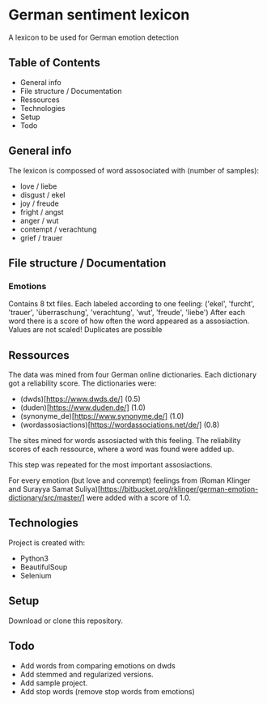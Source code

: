 # German sentiment lexicon
A lexicon to be used for German emotion detection

## Table of Contents
- General info
- File structure / Documentation
- Ressources
- Technologies
- Setup
- Todo

## General info
The lexicon is compossed of word assosociated with (number of samples):
- love / liebe
- disgust / ekel
- joy / freude
- fright / angst
- anger / wut
- contempt / verachtung
- grief / trauer

## File structure / Documentation

### Emotions
Contains 8 txt files.
Each labeled according to one feeling: ('ekel', 'furcht', 'trauer', 'überraschung', 'verachtung', 'wut', 'freude', 'liebe')
After each word there is a score of how often the word appeared as a assosiaction.
Values are not scaled!
Duplicates are possible


## Ressources
The data was mined from four German online dictionaries.
Each dictionary got a reliability score.
The dictionaries were:
- (dwds)[https://www.dwds.de/] (0.5)
- (duden)[https://www.duden.de/] (1.0)
- (synonyme_de)[https://www.synonyme.de/] (1.0)
- (wordassosiactions)[https://wordassociations.net/de/] (0.8)

The sites mined for words assosiacted with this feeling. The reliability scores of each ressource, where a word was found were added up.

This step was repeated for the most important assosiactions.

For every emotion (but love and conrempt) feelings from (Roman Klinger and Surayya Samat Suliya)[https://bitbucket.org/rklinger/german-emotion-dictionary/src/master/] were added with a score of 1.0.

## Technologies
Project is created with:
- Python3
- BeautifulSoup
- Selenium

## Setup
Download or clone this repository.

## Todo
- Add words from comparing emotions on dwds
- Add stemmed and regularized versions.
- Add sample project.
- Add stop words (remove stop words from emotions)